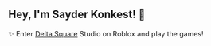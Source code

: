 ## Hey, I'm Sayder Konkest! 👋

✨ Enter [Delta Square](https://www.roblox.com/communities/35140339/Delta-Square) Studio on Roblox and play the games!
